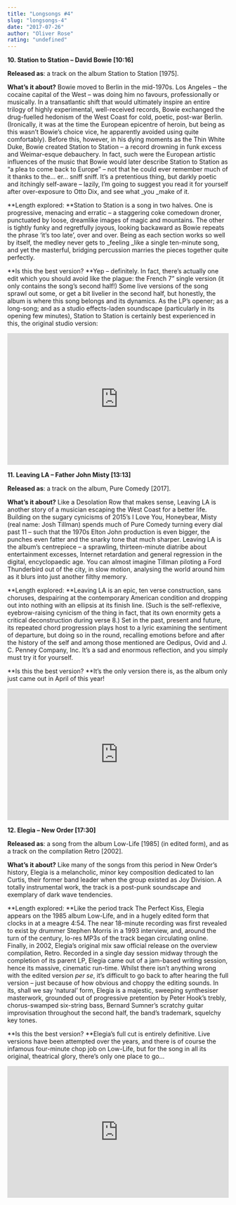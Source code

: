 ```yaml
---
title: "Longsongs #4"
slug: "longsongs-4"
date: "2017-07-26"
author: "Oliver Rose"
rating: "undefined"
---
```


**10\. Station to Station – David Bowie \[10:16\]**

**Released as**: a track on the album Station to Station \[1975\].

**What’s it about?** Bowie moved to Berlin in the mid-1970s. Los Angeles – the cocaine capital of the West – was doing him no favours, professionally or musically. In a transatlantic shift that would ultimately inspire an entire trilogy of highly experimental, well-received records, Bowie exchanged the drug-fuelled hedonism of the West Coast for cold, poetic, post-war Berlin. (Ironically, it was at the time the European epicentre of heroin, but being as this wasn’t Bowie’s choice vice, he apparently avoided using quite comfortably). Before this, however, in his dying moments as the Thin White Duke, Bowie created Station to Station – a record drowning in funk excess and Weimar-esque debauchery. In fact, such were the European artistic influences of the music that Bowie would later describe Station to Station as “a plea to come back to Europe” – not that he could ever remember much of it thanks to the… er… sniff sniff. It’s a pretentious thing, but darkly poetic and itchingly self-aware – lazily, I’m going to suggest you read it for yourself after over-exposure to Otto Dix, and see what _you _make of it.

**Length explored: **Station to Station is a song in two halves. One is progressive, menacing and erratic – a staggering coke comedown droner, punctuated by loose, dreamlike images of magic and mountains. The other is tightly funky and regretfully joyous, looking backaward as Bowie repeats the phrase ‘it’s too late’, over and over. Being as each section works so well by itself, the medley never gets to _feeling _like a single ten-minute song, and yet the masterful, bridging percussion marries the pieces together quite perfectly.

**Is this the best version? **Yep – definitely. In fact, there’s actually one edit which you should avoid like the plague: the French 7” single version (it only contains the song’s second half!) Some live versions of the song sprawl out some, or get a bit livelier in the second half, but honestly, the album is where this song belongs and its dynamics. As the LP’s opener; as a long-song; and as a studio effects-laden soundscape (particularly in its opening few minutes), Station to Station is certainly best experienced in this, the original studio version:

<iframe src="https://open.spotify.com/embed/track/7cehkXeGO0t8HosgO42tHl" width="100%" height="300" frameborder="0"></iframe>

**11\. Leaving LA – Father John Misty \[13:13\]**

**Released as**: a track on the album, Pure Comedy \[2017\].

**What’s it about?** Like a Desolation Row that makes sense, Leaving LA is another story of a musician escaping the West Coast for a better life. Building on the sugary cynicisms of 2015’s I Love You, Honeybear, Misty (real name: Josh Tillman) spends much of Pure Comedy turning every dial past 11 – such that the 1970s Elton John production is even bigger, the punches even fatter and the snarky tone that much sharper. Leaving LA is the album’s centrepiece – a sprawling, thirteen-minute diatribe about entertainment excesses, Internet retardation and general regression in the digital, encyclopaedic age. You can almost imagine Tillman piloting a Ford Thunderbird out of the city, in slow motion, analysing the world around him as it blurs into just another filthy memory.

**Length explored: **Leaving LA is an epic, ten verse construction, sans choruses, despairing at the contemporary American condition and dropping out into nothing with an ellipsis at its finish line. (Such is the self-reflexive, eyebrow-raising cynicism of the thing in fact, that its own enormity gets a critical deconstruction during verse 8.) Set in the past, present and future, its repeated chord progression plays host to a lyric examining the sentiment of departure, but doing so in the round, recalling emotions before and after the history of the self and among those mentioned are Oedipus, Ovid and J. C. Penney Company, Inc. It’s a sad and enormous reflection, and you simply must try it for yourself.

**Is this the best version? **It’s the only version there is, as the album only just came out in April of this year!

<iframe src="https://open.spotify.com/embed/track/0smFW8fjrjVYwIGdBPOCfE" width="100%" height="300" frameborder="0"></iframe>

**12\. Elegia – New Order \[17:30\]**

**Released as**: a song from the album Low-Life \[1985\] (in edited form), and as a track on the compilation Retro \[2002\].

**What’s it about?** Like many of the songs from this period in New Order’s history, Elegia is a melancholic, minor key composition dedicated to Ian Curtis, their former band leader when the group existed as Joy Division. A totally instrumental work, the track is a post-punk soundscape and exemplary of dark wave tendencies.

**Length explored: **Like the period track The Perfect Kiss, Elegia appears on the 1985 album Low-Life, and in a hugely edited form that clocks in at a meagre 4:54. The near 18-minute recording was first revealed to exist by drummer Stephen Morris in a 1993 interview, and, around the turn of the century, lo-res MP3s of the track began circulating online. Finally, in 2002, Elegia’s original mix saw official release on the overview compilation, Retro. Recorded in a single day session midway through the completion of its parent LP, Elegia came out of a jam-based writing session, hence its massive, cinematic run-time. Whilst there isn’t anything wrong with the edited version _per se_, it’s difficult to go back to after hearing the full version – just because of how obvious and choppy the editing sounds. In its, shall we say ‘natural’ form, Elegia is a majestic, sweeping synthesiser masterwork, grounded out of progressive pretention by Peter Hook’s trebly, chorus-swamped six-string bass, Bernard Sumner’s scratchy guitar improvisation throughout the second half, the band’s trademark, squelchy key tones.

**Is this the best version? **Elegia’s full cut is entirely definitive. Live versions have been attempted over the years, and there is of course the infamous four-minute chop job on Low-Life, but for the song in all its original, theatrical glory, there’s only one place to go…

<iframe src="https://open.spotify.com/embed/track/2fInNS4u9WekddLGcFD65D" width="100%" height="300" frameborder="0"></iframe>
